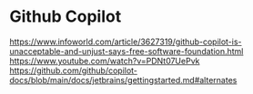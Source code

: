 # Github Copilot

https://www.infoworld.com/article/3627319/github-copilot-is-unacceptable-and-unjust-says-free-software-foundation.html
https://www.youtube.com/watch?v=PDNt07UePvk
https://github.com/github/copilot-docs/blob/main/docs/jetbrains/gettingstarted.md#alternates